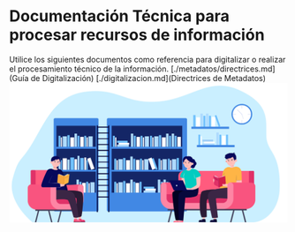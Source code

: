 # Documentación Técnica para procesar recursos de información
Utilice los siguientes documentos como referencia para digitalizar o realizar el procesamiento técnico de la información.
[./metadatos/directrices.md](Guía de Digitalización)
[./digitalizacion.md](Directrices de Metadatos)
![](./Fotos/6607.jpg)


